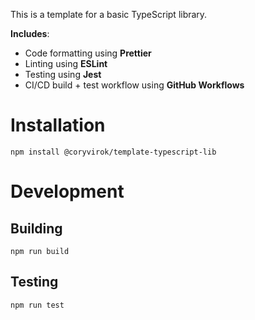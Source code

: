This is a template for a basic TypeScript library.

**Includes**:
- Code formatting using **Prettier**
- Linting using **ESLint**
- Testing using **Jest**
- CI/CD build + test workflow using **GitHub Workflows**

# Installation

`npm install @coryvirok/template-typescript-lib`

# Development

## Building

`npm run build`

## Testing

`npm run test`
